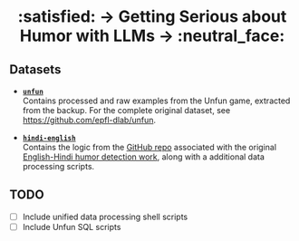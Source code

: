 <h1 align='center'> :satisfied: &rarr; Getting Serious about Humor with LLMs &rarr; :neutral_face: </h1>

## Datasets

- [**`unfun`**](./unfun)  
  Contains processed and raw examples from the Unfun game, extracted from the backup. For the complete original dataset, see https://github.com/epfl-dlab/unfun.

- [**`hindi-english`**](./hindi-english)  
  Contains the logic from the [GitHub repo](https://github.com/Ankh2295/humor-detection-corpus) associated with the original [English-Hindi humor detection work](https://arxiv.org/abs/1806.05513), along with a additional data processing scripts.

## TODO

- [ ] Include unified data processing shell scripts
- [ ] Include Unfun SQL scripts

